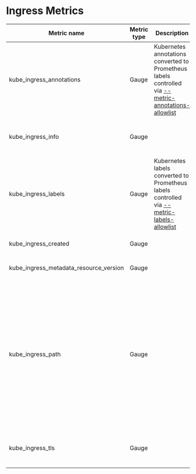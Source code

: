 # Ingress Metrics

| Metric name                            | Metric type | Description                                                                                                               | Labels/tags                                                                                                                                                                                                                                                                                                                                                                                                                                                                                                                                                      | Status       |
| -------------------------------------- | ----------- | ------------------------------------------------------------------------------------------------------------------------- |------------------------------------------------------------------------------------------------------------------------------------------------------------------------------------------------------------------------------------------------------------------------------------------------------------------------------------------------------------------------------------------------------------------------------------------------------------------------------------------------------------------------------------------------------------------| ------------ |
| kube_ingress_annotations               | Gauge       | Kubernetes annotations converted to Prometheus labels controlled via [--metric-annotations-allowlist](../../developer/cli-arguments.md) | `ingress`=&lt;ingress-name&gt; <br> `namespace`=&lt;ingress-namespace&gt; <br> `annotation_INGRESS_ANNOTATION`=&lt;ANNOTATION_LABEL&gt;                                                                                                                                                                                                                                                                                                                                                                                                                          | EXPERIMENTAL |
| kube_ingress_info                      | Gauge       |                                                                                                                           | `ingress`=&lt;ingress-name&gt; <br> `namespace`=&lt;ingress-namespace&gt; <br> `ingressclass`=&lt;ingress-class&gt; or `_default` if not set                                                                                                                                                                                                                                                                                                                                                                                                                     | STABLE       |
| kube_ingress_labels                    | Gauge       | Kubernetes labels converted to Prometheus labels controlled via [--metric-labels-allowlist](../../developer/cli-arguments.md)           | `ingress`=&lt;ingress-name&gt; <br> `namespace`=&lt;ingress-namespace&gt; <br> `label_INGRESS_LABEL`=&lt;INGRESS_LABEL&gt;                                                                                                                                                                                                                                                                                                                                                                                                                                       | STABLE       |
| kube_ingress_created                   | Gauge       |                                                                                                                           | `ingress`=&lt;ingress-name&gt; <br> `namespace`=&lt;ingress-namespace&gt;                                                                                                                                                                                                                                                                                                                                                                                                                                                                                        | STABLE       |
| kube_ingress_metadata_resource_version | Gauge       |                                                                                                                           | `ingress`=&lt;ingress-name&gt; <br> `namespace`=&lt;ingress-namespace&gt;                                                                                                                                                                                                                                                                                                                                                                                                                                                                                        | EXPERIMENTAL |
| kube_ingress_path                      | Gauge       |                                                                                                                           | `ingress`=&lt;ingress-name&gt; <br> `namespace`=&lt;ingress-namespace&gt; <br> `host`=&lt;ingress-host&gt; <br> `path`=&lt;ingress-path&gt; <br> `path_type`=&lt;ingress-path type&gt; <br><i> If path served by Service Backend</i> <br> `service_name`=&lt;service name for the path&gt; <br> `service_port`=&lt;service port for the path&gt;<br><i> If path served by Resource Backend</i><br> `resource_api_group`=&lt;resource backend api group&gt; <br> `resource_kind`=&lt;resource backend kind&gt; <br> `resource_name`=&lt;resource backend name&gt; | STABLE       |
| kube_ingress_tls                       | Gauge       |                                                                                                                           | `ingress`=&lt;ingress-name&gt; <br> `namespace`=&lt;ingress-namespace&gt; <br> `tls_host`=&lt;tls hostname&gt; <br> `secret`=&lt;tls secret name&gt;                                                                                                                                                                                                                                                                                                                                                                                                             | STABLE       |
